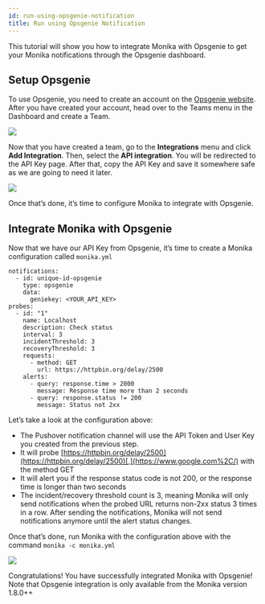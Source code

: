 ```yaml
---
id: run-using-opsgenie-notification
title: Run using Opsgenie Notification
---
```


This tutorial will show you how to integrate Monika with Opsgenie to get your Monika notifications through the Opsgenie dashboard.

## Setup Opsgenie

To use Opsgenie, you need to create an account on the [Opsgenie website](https://www.atlassian.com/software/opsgenie). After you have created your account, head over to the Teams menu in the Dashboard and create a Team.

![](https://miro.medium.com/max/1400/1*qhx-3z_Wvd2-YbDVfrOJkw.png)

Now that you have created a team, go to the **Integrations** menu and click **Add Integration**. Then, select the **API integration**. You will be redirected to the API Key page. After that, copy the API Key and save it somewhere safe as we are going to need it later.

![](https://miro.medium.com/max/1400/1*U6Rs1uQZy8KFo_44tcYd2g.png)

Once that’s done, it’s time to configure Monika to integrate with Opsgenie.

## Integrate Monika with Opsgenie

Now that we have our API Key from Opsgenie, it’s time to create a Monika configuration called `monika.yml`

```
notifications:
  - id: unique-id-opsgenie
    type: opsgenie
    data:
      geniekey: <YOUR_API_KEY>
probes:
  - id: "1"
    name: Localhost
    description: Check status
    interval: 3
    incidentThreshold: 3
    recoveryThreshold: 3
    requests:
      - method: GET
        url: https://httpbin.org/delay/2500
    alerts:
      - query: response.time > 2000
        message: Response time more than 2 seconds
      - query: response.status != 200
        message: Status not 2xx
```

Let’s take a look at the configuration above:

- The Pushover notification channel will use the API Token and User Key you created from the previous step.
- It will probe [https://httpbin.org/delay/2500](https://httpbin.org/delay/2500)[,](https://www.google.com%2C/) with the method GET
- It will alert you if the response status code is not 200, or the response time is longer than two seconds
- The incident/recovery threshold count is 3, meaning Monika will only send notifications when the probed URL returns non-2xx status 3 times in a row. After sending the notifications, Monika will not send notifications anymore until the alert status changes.

Once that’s done, run Monika with the configuration above with the command `monika -c monika.yml`

![](https://miro.medium.com/max/1400/1*M0ddqavWVjDdfMc-AfeT6Q.png)

Congratulations! You have successfully integrated Monika with Opsgenie! Note that Opsgenie integration is only available from the Monika version 1.8.0++
